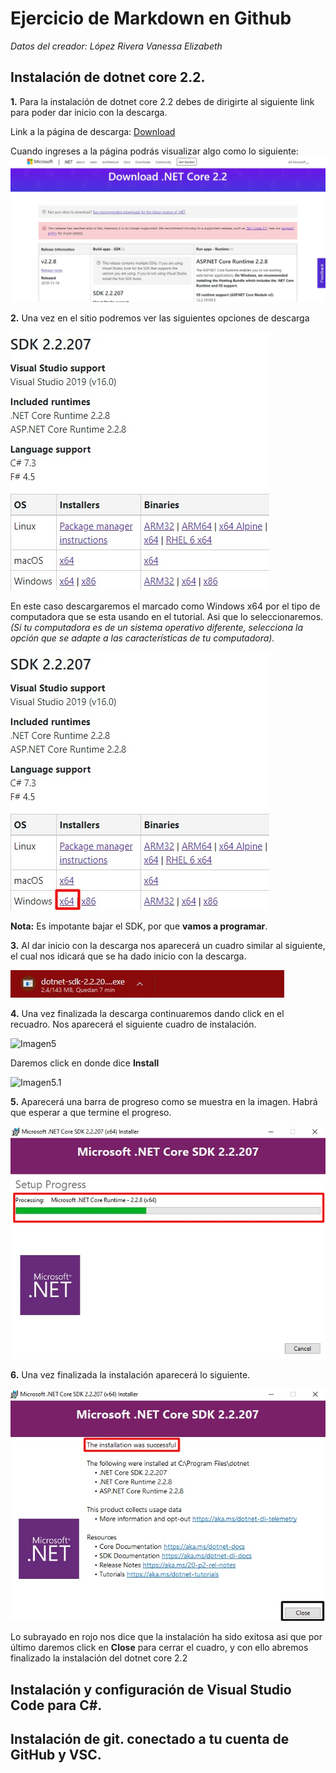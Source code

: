 # **Ejercicio de Markdown en Github**


*Datos del creador: López Rivera Vanessa Elizabeth*


## Instalación de dotnet core 2.2.

**1.** Para la instalación de dotnet core 2.2 debes de dirigirte al siguiente link para poder dar inicio con la descarga. 

Link a la página de descarga: [Download](https://dotnet.microsoft.com/download/dotnet-core/2.2) 

Cuando ingreses a la página podrás visualizar algo como lo siguiente:
   ![Imagen1](./ImagenesTuto/VisualizarPagina.jpg)

**2.** Una vez en el sitio podremos ver las siguientes opciones de descarga

   ![Imagen2](./ImagenesTuto/05.jpg)

En este caso descargaremos el marcado como Windows x64 por el tipo de computadora que se esta usando en el tutorial. Asi que lo seleccionaremos. 
*(Si tu computadora es de un sistema operativo diferente, selecciona la opción que se adapte a las características de tu computadora).*

   ![Imagen3](./ImagenesTuto/06.jpg)

**Nota:** Es impotante bajar el SDK, por que **vamos a programar**. 

**3.** Al dar inicio con la descarga nos aparecerá un cuadro similar al siguiente, el cual nos idicará que se ha dado inicio con la descarga.

   ![Imagen4](./ImagenesTuto/DescargaIniciada4.jpg)

**4.** Una vez finalizada la descarga continuaremos dando click en el recuadro. Nos aparecerá el siguiente cuadro de instalación.

   ![Imagen5](./ImagenesTuto/Instalación07.jpg)

Daremos click en donde dice **Install**

   ![Imagen5.1](./ImagenesTuto/Instalación08.jpg)

**5.** Aparecerá una barra de progreso como se muestra en la imagen. Habrá que esperar a que termine el progreso.

   ![Imagen6](./ImagenesTuto/Progreso09.jpg)

**6.** Una vez finalizada la instalación aparecerá lo siguiente.

   ![Imagen7](./ImagenesTuto/Finalizada10.jpg)

Lo subrayado en rojo nos dice que la instalación ha sido exitosa asi que por último daremos click en **Close** para cerrar el cuadro, y con ello abremos finalizado la instalación del dotnet core 2.2

## Instalación y configuración de Visual Studio Code para C#.

## Instalación de git. conectado a tu cuenta de GitHub y VSC.
